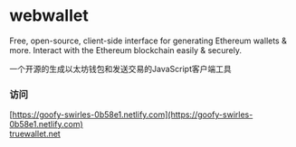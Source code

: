# webwallet
Free, open-source, client-side interface for generating Ethereum wallets &amp; more. Interact with the Ethereum blockchain easily &amp; securely. 

一个开源的生成以太坊钱包和发送交易的JavaScript客户端工具

### 访问
[https://goofy-swirles-0b58e1.netlify.com](https://goofy-swirles-0b58e1.netlify.com)  
[truewallet.net](http://www.truewallet.net)